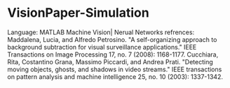 # VisionPaper-Simulation
Language: MATLAB 
Machine Vision| Nerual Networks
refrences:
Maddalena, Lucia, and Alfredo Petrosino. "A self-organizing approach to background subtraction for visual surveillance applications." IEEE Transactions on Image Processing 17, no. 7 (2008): 1168-1177.
Cucchiara, Rita, Costantino Grana, Massimo Piccardi, and Andrea Prati. "Detecting moving objects, ghosts, and shadows in video streams." IEEE transactions on pattern analysis and machine intelligence 25, no. 10 (2003): 1337-1342.
